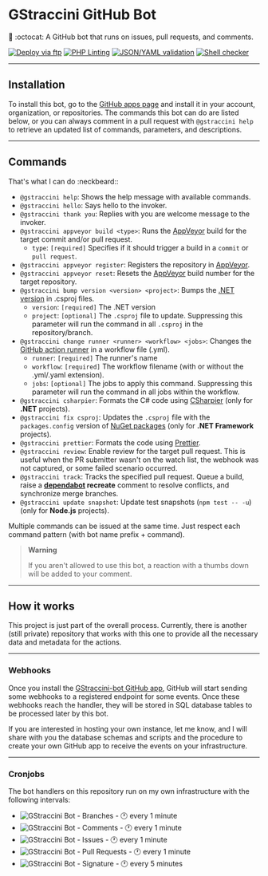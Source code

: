 # GStraccini GitHub Bot

🤖 :octocat: A GitHub bot that runs on issues, pull requests, and comments.

[![Deploy via ftp](https://github.com/guibranco/gstraccini-bot/actions/workflows/deploy.yml/badge.svg)](https://github.com/guibranco/gstraccini-bot/actions/workflows/deploy.yml)
[![PHP Linting](https://github.com/guibranco/gstraccini-bot/actions/workflows/php-lint.yml/badge.svg)](https://github.com/guibranco/gstraccini-bot/actions/workflows/php-lint.yml)
[![JSON/YAML validation](https://github.com/guibranco/gstraccini-bot/actions/workflows/json-yaml-lint.yml/badge.svg)](https://github.com/guibranco/gstraccini-bot/actions/workflows/json-yaml-lint.yml)
[![Shell checker](https://github.com/guibranco/gstraccini-bot/actions/workflows/shell-cheker.yml/badge.svg)](https://github.com/guibranco/gstraccini-bot/actions/workflows/shell-cheker.yml)

---

## Installation

To install this bot, go to the [GitHub apps page](https://github.com/apps/gstraccini) and install it in your account, organization, or repositories.
The commands this bot can do are listed below, or you can always comment in a pull request with `@gstraccini help` to retrieve an updated list of commands, parameters, and descriptions.

---

## Commands

That's what I can do :neckbeard::
- `@gstraccini help`: Shows the help message with available commands.
- `@gstraccini hello`: Says hello to the invoker.
- `@gstraccini thank you`: Replies with you are welcome message to the invoker.
- `@gstraccini appveyor build <type>`: Runs the [AppVeyor](https://ci.appveyor.com) build for the target commit and/or pull request.
	- `type`: `[required]` Specifies if it should trigger a build in a `commit` or `pull request`.
- `@gstraccini appveyor register`: Registers the repository in [AppVeyor](https://ci.appveyor.com).
- `@gstraccini appveyor reset`: Resets the [AppVeyor](https://ci.appveyor.com) build number for the target repository.
- `@gstraccini bump version <version> <project>`: Bumps the [.NET version](https://dotnet.microsoft.com/en-us/platform/support/policy/dotnet-core) in .csproj files.
	- `version`: `[required]` The .NET version
	- `project`: `[optional]` The `.csproj` file to update. Suppressing this parameter will run the command in all `.csproj` in the repository/branch.
- `@gstraccini change runner <runner> <workflow> <jobs>`: Changes the [GitHub action runner](https://docs.github.com/en/actions/using-github-hosted-runners/about-github-hosted-runners/about-github-hosted-runners#supported-runners-and-hardware-resources) in a workflow file (.yml).
	- `runner`: `[required]` The runner's name
	- `workflow`: `[required]` The workflow filename (with or without the .yml/.yaml extension).
	- `jobs`: `[optional]` The jobs to apply this command. Suppressing this parameter will run the command in all jobs within the workflow.
- `@gstraccini csharpier`: Formats the C# code using [CSharpier](https://csharpier.com) (only for **.NET** projects).
- `@gstraccini fix csproj`: Updates the `.csproj` file with the `packages.config` version of [NuGet packages](https://nuget.org) (only for **.NET Framework** projects).
- `@gstraccini prettier`: Formats the code using [Prettier](https://prettier.io).
- `@gstraccini review`: Enable review for the target pull request. This is useful when the PR submitter wasn't on the watch list, the webhook was not captured, or some failed scenario occurred.
- `@gstraccini track`: Tracks the specified pull request. Queue a build, raise a **[dependabot](https://github.com/dependabot) recreate** comment to resolve conflicts, and synchronize merge branches.
- `@gstraccini update snapshot`: Update test snapshots (`npm test -- -u`) (only for **Node.js** projects).


Multiple commands can be issued at the same time. Just respect each command pattern (with bot name prefix + command).

> **Warning**
> 
> If you aren't allowed to use this bot, a reaction with a thumbs down will be added to your comment.

---

## How it works

This project is just part of the overall process.
Currently, there is another (still private) repository that works with this one to provide all the necessary data and metadata for the actions.

---

### Webhooks

Once you install the [GStraccini-bot GitHub app](https://github.com/apps/gstraccini), GitHub will start sending some webhooks to a registered endpoint for some events. Once these webhooks reach the handler, they will be stored in SQL database tables to be processed later by this bot.

If you are interested in hosting your own instance, let me know, and I will share with you the database schemas and scripts and the procedure to create your own GitHub app to receive the events on your infrastructure.

---

### Cronjobs

The bot handlers on this repository run on my own infrastructure with the following intervals:

- ![GStraccini Bot - Branches](https://healthchecks.io/b/2/82d0dec5-3ec1-41cc-8a35-ef1da42899e5.svg) - 🕐 every 1 minute
- ![GStraccini Bot - Comments](https://healthchecks.io/b/2/31b38cb0-f8bd-42b1-b662-d5905b22cd94.svg) - 🕐 every 1 minute
- ![GStraccini Bot - Issues](https://healthchecks.io/b/2/05666a6b-d35f-4cb8-abc8-25584cc9029b.svg) - 🕐 every 1 minute
- ![GStraccini Bot - Pull Requests](https://healthchecks.io/b/2/05c48393-c700-45b4-880f-59cb7b9b9f25.svg) - 🕐 every 1 minute
- ![GStraccini Bot - Signature](https://healthchecks.io/b/2/8303206b-2f4c-4300-ac64-5e9cd342c164.svg) - 🕐 every 5 minutes
